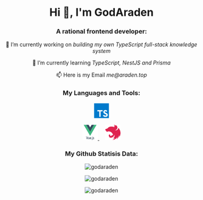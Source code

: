 <h1 align="center">Hi 👋, I'm GodAraden</h1>

<h3 align="center">A rational frontend developer:</h3>

<p align="center">🔭 I’m currently working on <em>building my own TypeScript full-stack knowledge system</em></p>

<p align="center">🌱 I’m currently learning <em>TypeScript, NestJS and Prisma</em></p>

<p align="center">📫 Here is my Email <em>me@araden.top</em></p>

<h3 align="center">My Languages and Tools:</h3>

<p align="center"> 
  <a href="https://www.typescriptlang.org/" target="_blank" rel="noreferrer"> <img src="https://raw.githubusercontent.com/devicons/devicon/master/icons/typescript/typescript-original.svg" alt="typescript" width="40" height="40"/> </a>
</p>

<p align="center"> 
    <a href="https://vuejs.org/" target="_blank" rel="noreferrer"> <img src="https://raw.githubusercontent.com/devicons/devicon/master/icons/vuejs/vuejs-original-wordmark.svg" alt="vuejs" width="40" height="40"/> </a> &nbsp; &nbsp;
  <a href="https://nestjs.com/" target="_blank" rel="noreferrer"> <img src="https://raw.githubusercontent.com/devicons/devicon/master/icons/nestjs/nestjs-plain.svg" alt="nestjs" width="40" height="40"/> </a> 
</p>


<h3 align="center">My Github Statisis Data:</h3>

<p align="center"><img src="https://github-readme-stats.vercel.app/api?username=godaraden&show_icons=true&locale=en" alt="godaraden" /></p>

<p align="center"><img src="https://github-readme-stats.vercel.app/api/top-langs?username=godaraden&show_icons=true&theme=highcontrast&locale=en&layout=compact" alt="godaraden" /></p>

<p align="center"> <img src="https://komarev.com/ghpvc/?username=godaraden&label=Profile%20views&color=0e75b6&style=flat" alt="godaraden" /> </p>
